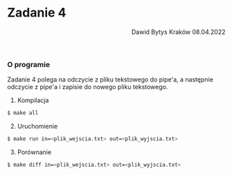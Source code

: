 # Zadanie 4

<div style="text-align: right">Dawid Bytys Kraków 08.04.2022</div>
<br />
<br />

### O programie

Zadanie 4 polega na odczycie z pliku tekstowego do pipe'a, a następnie odczycie z pipe'a i zapisie do nowego pliku tekstowego.

1. Kompilacja

```bash
$ make all
```

2. Uruchomienie

```bash
$ make run in=<plik_wejscia.txt> out=<plik_wyjscia.txt>
```

3. Porównanie

```bash
$ make diff in=<plik_wejscia.txt> out=<plik_wyjscia.txt>
```
